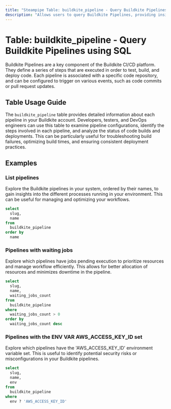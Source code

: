 ```yaml
---
title: "Steampipe Table: buildkite_pipeline - Query Buildkite Pipelines using SQL"
description: "Allows users to query Buildkite Pipelines, providing insights into pipeline configurations, steps, and related metadata."
---
```


# Table: buildkite_pipeline - Query Buildkite Pipelines using SQL

Buildkite Pipelines are a key component of the Buildkite CI/CD platform. They define a series of steps that are executed in order to test, build, and deploy code. Each pipeline is associated with a specific code repository, and can be configured to trigger on various events, such as code commits or pull request updates.

## Table Usage Guide

The `buildkite_pipeline` table provides detailed information about each pipeline in your Buildkite account. Developers, testers, and DevOps engineers can use this table to examine pipeline configurations, identify the steps involved in each pipeline, and analyze the status of code builds and deployments. This can be particularly useful for troubleshooting build failures, optimizing build times, and ensuring consistent deployment practices.

## Examples

### List pipelines
Explore the Buildkite pipelines in your system, ordered by their names, to gain insights into the different processes running in your environment. This can be useful for managing and optimizing your workflows.

```sql
select
  slug,
  name
from
  buildkite_pipeline
order by
  name
```

### Pipelines with waiting jobs
Explore which pipelines have jobs pending execution to prioritize resources and manage workflow efficiently. This allows for better allocation of resources and minimizes downtime in the pipeline.

```sql
select
  slug,
  name,
  waiting_jobs_count
from
  buildkite_pipeline
where
  waiting_jobs_count > 0
order by
  waiting_jobs_count desc
```

### Pipelines with the ENV VAR AWS_ACCESS_KEY_ID set
Explore which pipelines have the 'AWS_ACCESS_KEY_ID' environment variable set. This is useful to identify potential security risks or misconfigurations in your Buildkite pipelines.

```sql
select
  slug,
  name,
  env
from
  buildkite_pipeline
where
  env ? 'AWS_ACCESS_KEY_ID'
```